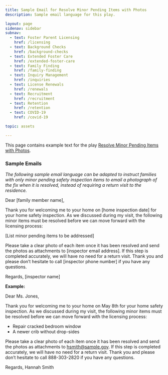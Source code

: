 ```yaml
---
title: Sample Email for Resolve Minor Pending Items with Photos
description: Sample email language for this play.

layout: page
sidenav: sidebar
subnav:
  - text: Foster Parent Licensing
    href: /licensing
  - text: Background Checks
    href: /background-checks
  - text: Extended Foster Care
    href: /extended-foster-care
  - text: Family Finding
    href: /family-finding
  - text: Inquiry Management
    href: /inquiries
  - text: License Renewals
    href: /renewals
  - text: Recruitment
    href: /recruitment
  - text: Retention
    href: /retention
  - text: COVID-19
    href: /covid-19

topic: assets

---
```


This page contains example text for the play [Resolve Minor Pending Items with Photos](/playbook/resolve_minor_pending_items_with_photos).

### Sample Emails


*The following sample email language can be adapted to instruct families with only minor pending safety inspection items to email a photograph of the fix when it is resolved, instead of requiring a return visit to the residence.*



Dear [family member name],

Thank you for welcoming me to your home on [home inspection date] for your home safety inspection. As we discussed during my visit, the following minor items must be resolved before we can move forward with the licensing process: 

[List minor pending items to be addressed]

Please take a clear photo of each item once it has been resolved and send the photos as attachments to [inspector email address]. If this step is completed accurately, we will have no need for a return visit. Thank you and please don’t hesitate to call [inspector phone number] if you have any questions. 

Regards, 
[inspector name] 

**Example:** 

Dear Ms. Jones,

Thank you for welcoming me to your home on May 8th for your home safety inspection. As we discussed during my visit, the following minor items must be resolved before we can move forward with the licensing process: 

* Repair cracked bedroom window
* A newer crib without drop-sides

Please take a clear photo of each item once it has been resolved and send the photos as attachments to hsmith@sample.gov. If this step is completed accurately, we will have no need for a return visit. Thank you and please don’t hesitate to call 888-303-2820 if you have any questions.

Regards,
Hannah Smith
